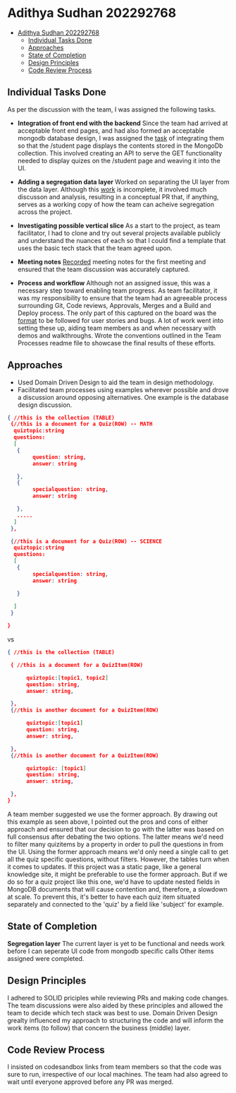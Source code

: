 # Adithya Sudhan 202292768

- [Adithya Sudhan 202292768](#adithya-sudhan-202292768)
  - [Individual Tasks Done](#individual-tasks-done)
  - [Approaches](#approaches)
  - [State of Completion](#state-of-completion)
  - [Design Principles](#design-principles)
  - [Code Review Process](#code-review-process)

## Individual Tasks Done

As per the discussion with the team, I was assigned the following tasks.

- **Integration of front end with the backend** Since the team had arrived at acceptable front end pages, and had also formed an acceptable mongodb database design, I was assigned the [task](https://github.com/MUN-COMP6905/project-hteam/pull/51) of integrating them so that the /student page displays the contents stored in the MongoDb collection. This involved creating an API to serve the GET functionality needed to display quizes on the /student page and weaving it into the UI.

- **Adding a segregation data layer** Worked on separating the UI layer from the data layer. Although this [work](https://github.com/MUN-COMP6905/project-hteam/issues/65) is incomplete, it involved much discusson and analysis, resulting in a conceptual PR that, if anything, serves as a working copy of how the team can acheive segregation across the project.

- **Investigating possible vertical slice** As a start to the project, as team facilitator, I had to clone and try out several projects available publicly and understand the nuances of each so that I could find a template that uses the basic tech stack that the team agreed upon.

- **Meeting notes** [Recorded](https://github.com/MUN-COMP6905/project-hteam/pull/29) meeting notes for the first meeting and ensured that the team discussion was accurately captured.

- **Process and workflow** Although not an assigned issue, this was a necessary step toward enabling team progress. As team facilitator, it was my responsibility to ensure that the team had an agreeable process surrounding Git, Code reviews, Approvals, Merges and a Build and Deploy process. The only part of this captured on the board was the [format](https://github.com/MUN-COMP6905/project-hteam/issues/11) to be followed for user stories and bugs. A lot of work went into setting these up, aiding team members as and when necessary with demos and walkthroughs. Wrote the conventions outlined in the Team Processes readme file to showcase the final results of these efforts.

## Approaches

- Used Domain Driven Design to aid the team in design methodology.
- Facilitated team processes using examples wherever possible and drove a discussion around opposing alternatives. One example is the database design discussion.

```Json
{ //this is the collection (TABLE)
 {//this is a document for a Quiz(ROW) -- MATH
  quiztopic:string
  questions: 
  [
   {
        question: string,
        answer: string

   },
   {
        specialquestion: string,
        answer: string

   },
   .....
  ]
 },

 {//this is a document for a Quiz(ROW) -- SCIENCE
  quiztopic:string
  questions: 
  [
   {
        specialquestion: string,
        answer: string

   }
  
  ]
 }

}
```

vs

```Json
{ //this is the collection (TABLE)

 { //this is a document for a QuizItem(ROW)

      quiztopic:[topic1, topic2]
      question: string,
      answer: string,

 },
 {//this is another document for a QuizItem(ROW)

      quiztopic:[topic1]
      question: string,
      answer: string,

 },
 {//this is another document for a QuizItem(ROW)

      quiztopic: [topic1]
      question: string,
      answer: string,

 },
}
```

A team member suggested we use the former approach. By drawing out this example as seen above, I pointed out the pros and cons of either approach and ensured that our decision to go with the latter was based on full consensus after debating the two options. The latter means we'd need to filter many quizitems by a property in order to pull the questions in from the UI. Using the former approach means we'd only need a single call to get all the quiz specific questions, without filters. However, the tables turn when it comes to updates. If this project was a static page, like a general knowledge site, it might be preferable to use the former approach. But if we do so for a quiz project like this one, we'd have to update nested fields in MongoDB documents that will cause contention and, therefore, a slowdown at scale. To prevent this, it's better to have each quiz item situated separately and connected to the 'quiz' by a field like 'subject' for example.

## State of Completion

**Segregation layer** The current layer is yet to be functional and needs work before I can seperate UI code from mongodb specific calls
Other items assigned were completed.

## Design Principles

I adhered to SOLID priciples while reviewing PRs and making code changes. The team discussions were also aided by these principles and allowed the team to decide which tech stack was best to use. Domain Driven Design grealty influenced my approach to structuring the code and will inform the work items (to follow) that concern the business (middle) layer.

## Code Review Process

I insisted on codesandbox links from team members so that the code was sure to run, irrespective of our local machines. The team had also agreed to wait until everyone approved before any PR was merged.


